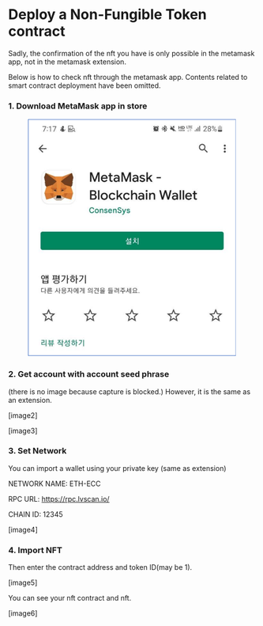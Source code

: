 # Deploy a Non-Fungible Token contract

Sadly, the confirmation of the nft you have is only possible in the metamask app, not in the metamask extension.

Below is how to check nft through the metamask app. Contents related to smart contract deployment have been omitted.



### 1. Download MetaMask app in store

<figure><img src="../../../.gitbook/assets/1..PNG" alt=""><figcaption></figcaption></figure>

### 2. Get account with account seed phrase&#x20;

(there is no image because capture is blocked.) However, it is the same as an extension.

\[image2]

\[image3]

### 3. Set Network

You can import a wallet using your private key (same as extension)

NETWORK NAME: ETH-ECC

RPC URL: https://rpc.lvscan.io/

CHAIN ID: 12345

\[image4]

### 4. Import NFT

Then enter the contract address and token ID(may be 1).

\[image5]

You can see your nft contract and nft.

\[image6]
